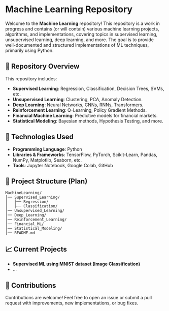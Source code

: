 # Machine Learning Repository

Welcome to the **Machine Learning** repository! This repository is a work in progress and contains (or will contain) various machine learning projects, algorithms, and implementations, covering topics in supervised learning, unsupervised learning, deep learning, and more. The goal is to provide well-documented and structured implementations of ML techniques, primarily using Python.

## 📌 Repository Overview
This repository includes:
- **Supervised Learning**: Regression, Classification, Decision Trees, SVMs, etc.
- **Unsupervised Learning**: Clustering, PCA, Anomaly Detection.
- **Deep Learning**: Neural Networks, CNNs, RNNs, Transformers.
- **Reinforcement Learning**: Q-Learning, Policy Gradient Methods.
- **Financial Machine Learning**: Predictive models for financial markets.
- **Statistical Modeling**: Bayesian methods, Hypothesis Testing, and more.

## 🔧 Technologies Used
- **Programming Language**: Python
- **Libraries & Frameworks**: TensorFlow, PyTorch, Scikit-Learn, Pandas, NumPy, Matplotlib, Seaborn, etc.
- **Tools**: Jupyter Notebook, Google Colab, GitHub

## 📂 Project Structure (Plan)
```
MachineLearning/
│── Supervised_Learning/
│   ├── Regression/
│   ├── Classification/
│── Unsupervised_Learning/
│── Deep_Learning/
│── Reinforcement_Learning/
│── Financial_ML/
│── Statistical_Modeling/
│── README.md
```

## 📈 Current Projects
- **Supervised ML using MNIST dataset (Image Classification)**
- ...

## 📢 Contributions
Contributions are welcome! Feel free to open an issue or submit a pull request with improvements, new implementations, or bug fixes.
